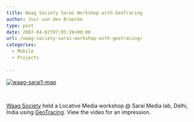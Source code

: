 ```yaml
---
title: Waag Society Sarai Workshop with GeoTracing
author: Just van den Broecke
type: post
date: 2007-04-02T07:05:26+00:00
url: /waag-society-sarai-workshop-with-geotracing/
categories:
  - Mobile
  - Projects

---
```

[<img loading="lazy" class="alignleft wp-image-293 size-medium" src="uploads/2007/04/waag-sarai1-map-300x205.jpg" alt="waag-sarai1-map" width="300" height="205" srcset="https://justobjects.nl/wp-content/uploads/2007/04/waag-sarai1-map-300x205.jpg 300w, https://justobjects.nl/wp-content/uploads/2007/04/waag-sarai1-map-218x150.jpg 218w, https://justobjects.nl/wp-content/uploads/2007/04/waag-sarai1-map-150x102.jpg 150w, https://justobjects.nl/wp-content/uploads/2007/04/waag-sarai1-map.jpg 587w" sizes="(max-width: 300px) 100vw, 300px" />][1]

&nbsp;

[Waag Society][2] held a Locative Media workshop @ Sarai Media lab, Delhi, India using [GeoTracing][3]. View the video for an impression.

 [1]: uploads/2007/04/waag-sarai1-map.jpg
 [2]: http://www.waag.org
 [3]: http://www.geotracing.com